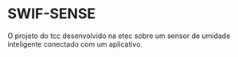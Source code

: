 # SWIF-SENSE
O projeto do tcc desenvolvido na etec sobre um sensor de umidade inteligente conectado com um aplicativo.
